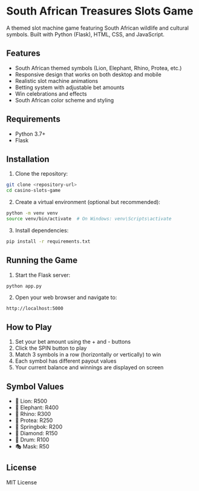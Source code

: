 # South African Treasures Slots Game

A themed slot machine game featuring South African wildlife and cultural symbols. Built with Python (Flask), HTML, CSS, and JavaScript.

## Features

- South African themed symbols (Lion, Elephant, Rhino, Protea, etc.)
- Responsive design that works on both desktop and mobile
- Realistic slot machine animations
- Betting system with adjustable bet amounts
- Win celebrations and effects
- South African color scheme and styling

## Requirements

- Python 3.7+
- Flask

## Installation

1. Clone the repository:
```bash
git clone <repository-url>
cd casino-slots-game
```

2. Create a virtual environment (optional but recommended):
```bash
python -m venv venv
source venv/bin/activate  # On Windows: venv\Scripts\activate
```

3. Install dependencies:
```bash
pip install -r requirements.txt
```

## Running the Game

1. Start the Flask server:
```bash
python app.py
```

2. Open your web browser and navigate to:
```
http://localhost:5000
```

## How to Play

1. Set your bet amount using the + and - buttons
2. Click the SPIN button to play
3. Match 3 symbols in a row (horizontally or vertically) to win
4. Each symbol has different payout values
5. Your current balance and winnings are displayed on screen

## Symbol Values

- 🦁 Lion: R500
- 🐘 Elephant: R400
- 🦏 Rhino: R300
- 🌺 Protea: R250
- 🦌 Springbok: R200
- 💎 Diamond: R150
- 🥁 Drum: R100
- 🎭 Mask: R50

## License

MIT License